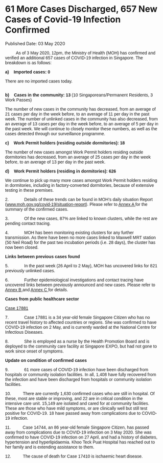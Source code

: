 <html>
    <meta http-equiv="Content-Type" content="text/html; charset=utf-8"/>
    <meta charset="utf-8"/>
    <title>  61 More Cases Discharged, 657 New Cases of Covid-19 Infection Confirmed</title>
    <body><h1>  61 More Cases Discharged, 657 New Cases of Covid-19 Infection Confirmed</h1>
    <p>Published Date: 03 May 2020</p> <p><span style="font-size: 14px;"><span style="font-family: Arial;">&nbsp; &nbsp; &nbsp; &nbsp; &nbsp;As of 3 May 2020, 12pm, the Ministry of Health (MOH) has confirmed and verified an additional 657 cases of COVID-19 infection in Singapore. The breakdown is as follows:</span></span></p><p><span style="font-size: 14px; font-family: Arial;"><strong>a)&nbsp;&nbsp;&nbsp; </strong><strong>Imported cases: 0</strong></span></p><p><span style="font-size: 14px; font-family: Arial;">There are no imported cases today.<br></span></p><h2></h2><p><span style="font-size: 14px; font-family: Arial;"><strong>b)&nbsp;&nbsp;&nbsp; </strong><strong>Cases in the community: 13 </strong>(10 Singaporeans/Permanent Residents, 3 Work Passes)</span></p><p><span style="font-size: 14px; font-family: Arial;">The number of new cases in the community has decreased, from an average of 21 cases per day in the week before, to an average of 11 per day in the past week. The number of unlinked cases in the community has also decreased, from an average of 13 cases per day in the week before, to an average of 5 per day in the past week.&nbsp;We will continue to closely monitor these numbers, as well as the cases detected through our surveillance programme.</span></p><p><span style="font-size: 14px; font-family: Arial;"><strong>c)&nbsp;&nbsp;&nbsp; Work Permit holders (residing outside dormitories): 18</strong><strong></strong></span></p><p><span style="font-size: 14px; font-family: Arial;">The number of new cases amongst Work Permit holders residing outside dormitories has decreased, from an average of 25 cases per day in the week before, to an average of 13 per day in the past week.&nbsp;</span></p><p><span style="font-size: 14px; font-family: Arial;"><strong>d)&nbsp;&nbsp;&nbsp; </strong><strong>Work Permit holders (residing in dormitories): 626</strong></span></p><p><span style="font-size: 14px; font-family: Arial;">We continue to pick up many more cases amongst Work Permit holders residing in dormitories, including in factory-converted dormitories, because of extensive testing in these premises.</span></p><p><span style="font-size: 14px; font-family: Arial;">2.&nbsp;&nbsp;&nbsp;&nbsp;&nbsp;&nbsp;&nbsp;&nbsp;&nbsp;&nbsp;&nbsp;&nbsp; Details of these trends can be found in MOH’s daily situation Report (<a href="http://www.moh.gov.sg/covid-19/situation-report">www.moh.gov.sg/covid-19/situation-report</a>). Please refer to <u><a href="/docs/librariesprovider5/pressroom/annex-a-(3-may).pdf?sfvrsn=f385fbd8_0" title="Annex A ">Annex A </a></u> for the summary of the confirmed cases.</span></p><p><span style="font-size: 14px; font-family: Arial;">3.&nbsp;&nbsp;&nbsp;&nbsp;&nbsp;&nbsp;&nbsp;&nbsp;&nbsp;&nbsp;&nbsp;&nbsp; Of the new cases, 87% are linked to known clusters, while the rest are pending contact tracing.</span></p><p><span style="font-size: 14px; font-family: Arial;">4.&nbsp;&nbsp;&nbsp;&nbsp;&nbsp;&nbsp;&nbsp;&nbsp;&nbsp;&nbsp;&nbsp;&nbsp; MOH has been monitoring existing clusters for any further transmission. As there have been no more cases linked to Maxwell MRT station (50 Neil Road) for the past two incubation periods (i.e. 28 days), the cluster has now been closed.</span></p><p><span style="font-size: 14px; font-family: Arial;"><strong>Links between previous cases found</strong></span></p><p><span style="font-size: 14px; font-family: Arial;">5.&nbsp;&nbsp;&nbsp;&nbsp;&nbsp;&nbsp;&nbsp;&nbsp;&nbsp;&nbsp;&nbsp;&nbsp; In the past week (26 April to 2 May), MOH has uncovered links for 821 previously unlinked cases.</span></p><p><span style="font-size: 14px; font-family: Arial;">6.&nbsp;&nbsp;&nbsp;&nbsp;&nbsp;&nbsp;&nbsp;&nbsp;&nbsp;&nbsp;&nbsp;&nbsp; Further epidemiological investigations and contact tracing have uncovered links between previously announced and new cases. Please refer to <u><a href="/docs/librariesprovider5/pressroom/annex-b-(3-may)-(1).pdf?sfvrsn=a35fbc0_0" title="Annex B ">Annex B </a></u> and <u><a href="/docs/librariesprovider5/pressroom/annex-c-(3-may)2198e1504b2941adab7b12e779ee21fb.pdf?sfvrsn=dff458a1_0" title="Annex C ">Annex C </a></u> for details.</span></p><p><span style="font-size: 14px; font-family: Arial;"><strong>Cases from public healthcare sector</strong></span></p><p><span style="font-size: 14px; font-family: Arial;"><u>Case 17881</u></span></p><p><span style="font-size: 14px; font-family: Arial;">7.&nbsp;&nbsp;&nbsp;&nbsp;&nbsp;&nbsp;&nbsp;&nbsp;&nbsp;&nbsp;&nbsp;&nbsp; Case 17881 is a 34 year-old female Singapore Citizen who has no recent travel history to affected countries or regions. She was confirmed to have COVID-19 infection on 2 May, and is currently warded at the National Centre for Infectious Diseases.</span></p><p><span style="font-size: 14px; font-family: Arial;">8.&nbsp;&nbsp;&nbsp;&nbsp;&nbsp;&nbsp;&nbsp;&nbsp;&nbsp;&nbsp;&nbsp;&nbsp; She is employed as a nurse by the Health Promotion Board and is deployed to the community care facility at Singapore EXPO, but had not gone to work since onset of symptoms.</span></p><p><span style="font-size: 14px; font-family: Arial;"><strong>Update on condition of confirmed cases</strong></span></p><p><span style="font-size: 14px; font-family: Arial;">9.&nbsp;&nbsp;&nbsp;&nbsp;&nbsp;&nbsp;&nbsp;&nbsp;&nbsp;&nbsp;&nbsp;&nbsp; 61 more cases of COVID-19 infection have been discharged from hospitals or community isolation facilities. In all, 1,408 have fully recovered from the infection and have been discharged from hospitals or community isolation facilities.</span></p><p><span style="font-size: 14px; font-family: Arial;">10.&nbsp;&nbsp;&nbsp;&nbsp;&nbsp;&nbsp;&nbsp;&nbsp;&nbsp; There are currently 1,630 confirmed cases who are still in hospital. Of these, most are stable or improving, and 22 are in critical condition in the intensive care unit. 15,149 are isolated and cared for at community facilities. These are those who have mild symptoms, or are clinically well but still test positive for COVID-19. 18 have passed away from complications due to COVID-19 infection.</span></p><p><span style="font-size: 14px; font-family: Arial;">11.&nbsp;&nbsp;&nbsp;&nbsp;&nbsp;&nbsp;&nbsp;&nbsp;&nbsp; Case 14744, an 86 year-old female Singapore Citizen, has passed away from complications due to COVID-19 infection on 3 May 2020. She was confirmed to have COVID-19 infection on 27 April, and had a history of diabetes, hypertension and hyperlipidaemia. Khoo Teck Puat Hospital has reached out to her family and is extending assistance to them.</span></p><p><span style="font-size: 14px; font-family: Arial;">12.&nbsp;&nbsp;&nbsp;&nbsp;&nbsp;&nbsp;&nbsp;&nbsp;&nbsp; The cause of death for Case 17410 is ischaemic heart disease.</span></p></body>
</html>